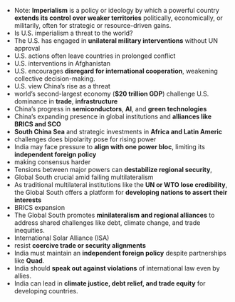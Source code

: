 - Note: **Imperialism** is a policy or ideology by which a powerful country **extends its control over weaker territories** politically, economically, or militarily, often for strategic or resource-driven gains.
- Is U.S. imperialism a threat to the world?
- The U.S. has engaged in **unilateral military interventions** without UN approval
- U.S. actions often leave countries in prolonged conflict
- U.S. interventions in Afghanistan
- U.S. encourages **disregard for international cooperation**, weakening collective decision-making.
- U.S. view China’s rise as a threat
- world’s second-largest economy (**$20 trillion GDP**) challenge U.S. dominance in **trade**, **infrastructure**
- China’s progress in **semiconductors**, **AI**, and **green technologies**
- China’s expanding presence in global institutions and **alliances like BRICS and SCO**
- **South China Sea** and strategic investments in **Africa and Latin Americ**
- challenges does bipolarity pose for rising power
- India may face pressure to **align with one power bloc**, limiting its **independent foreign policy**
- making consensus harder
- Tensions between major powers can **destabilize regional security**,
- Global South crucial amid failing multilateralism
- As traditional multilateral institutions like the **UN or WTO lose credibility**, the Global South offers a platform for **developing nations to assert their interests**
- BRICS expansion
- The Global South promotes **minilateralism and regional alliances** to address shared challenges like debt, climate change, and trade inequities.
- International Solar Alliance (ISA)
- resist **coercive trade or security alignments**
- India must maintain an **independent foreign policy** despite partnerships like **Quad**.
- India should **speak out against violations** of international law even by allies.
- India can lead in **climate justice, debt relief, and trade equity** for developing countries.

